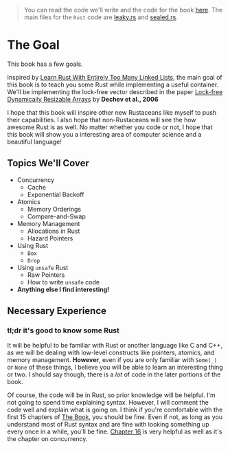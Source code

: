 > You can read the code we'll write and the code for the book
> [here](https://github.com/fprasx/unlocked). The main files for the `Rust` code
> are [leaky.rs](https://github.com/fprasx/unlocked/blob/main/src/leaky.rs) and
> [sealed.rs](https://github.com/fprasx/unlocked/blob/main/src/sealed.rs).

# The Goal

This book has a few goals.

Inspired by
[Learn Rust With Entirely Too Many Linked Lists](https://rust-unofficial.github.io/too-many-lists/),
the main goal of this book is to teach you some Rust while implementing a useful
container. We'll be implementing the lock-free vector described in the paper
[Lock-free Dynamically Resizable Arrays](https://www.stroustrup.com/lock-free-vector.pdf)
by **Dechev et al., 2006**

I hope that this book will inspire other new Rustaceans like myself to push
their capabilities. I also hope that non-Rustaceans will see the how awesome
Rust is as well. No matter whether you code or not, I hope that this book will
show you a interesting area of computer science and a beautiful language!

## Topics We'll Cover

-   Concurrency
    -   Cache
    -   Exponential Backoff
-   Atomics
    -   Memory Orderings
    -   Compare-and-Swap
-   Memory Management
    -   Allocations in Rust
    -   Hazard Pointers
-   Using Rust
    -   `Box`
    -   `Drop`
-   Using `unsafe` Rust
    -   Raw Pointers
    -   How to write `unsafe` code
-   **Anything else I find interesting!**

## Necessary Experience

### tl;dr it's good to know some Rust

It will be helpful to be familiar with Rust or another language like C and C++,
as we will be dealing with low-level constructs like pointers, atomics, and
memory management. **However**, even if you are only familiar with `Some(_)` or
`None` of these things, I believe you will be able to learn an interesting thing
or two. I should say though, there is a _lot_ of code in the later portions of
the book.

Of course, the code will be in Rust, so prior knowledge will be helpful. I'm not
going to spend time explaining syntax. However, I will comment the code well and
explain what is going on. I think if you're comfortable with the first 15
chapters of [The Book](https://doc.rust-lang.org/book/), you should be fine.
Even if not, as long as you understand most of Rust syntax and are fine with
looking something up every once in a while, you'll be fine.
[Chapter 16](https://doc.rust-lang.org/book/ch16-00-concurrency.html) is very
helpful as well as it's the chapter on concurrency.
